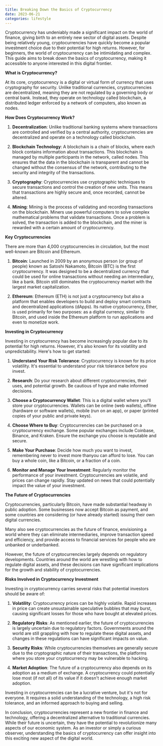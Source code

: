 ```yaml
---
title: Breaking Down the Basics of Cryptocurrency
date: 2023-06-21
categories: lifestyle
---
```



Cryptocurrency has undeniably made a significant impact on the world of finance, giving birth to an entirely new sector of digital assets. Despite being relatively young, cryptocurrencies have quickly become a popular investment choice due to their potential for high returns. However, for beginners, the world of cryptocurrency can be intimidating and complex. This guide aims to break down the basics of cryptocurrency, making it accessible to anyone interested in this digital frontier.

**What is Cryptocurrency?**

At its core, cryptocurrency is a digital or virtual form of currency that uses cryptography for security. Unlike traditional currencies, cryptocurrencies are decentralized, meaning they are not regulated by a governing body or central bank. Instead, they operate on technology called blockchain, a distributed ledger enforced by a network of computers, also known as nodes.

**How Does Cryptocurrency Work?**

1. **Decentralization**: Unlike traditional banking systems where transactions are controlled and verified by a central authority, cryptocurrencies are decentralized and operate on a technology called blockchain.

2. **Blockchain Technology**: A blockchain is a chain of blocks, where each block contains information about transactions. This blockchain is managed by multiple participants in the network, called nodes. This ensures that the data in the blockchain is transparent and cannot be changed without the consensus of the network, contributing to the security and integrity of the transactions.

3. **Cryptography**: Cryptocurrencies use cryptographic techniques to secure transactions and control the creation of new units. This means that transactions are highly secure and, once recorded, cannot be altered.

4. **Mining**: Mining is the process of validating and recording transactions on the blockchain. Miners use powerful computers to solve complex mathematical problems that validate transactions. Once a problem is solved, the transaction is added to the blockchain, and the miner is rewarded with a certain amount of cryptocurrency.

**Key Cryptocurrencies**

There are more than 4,000 cryptocurrencies in circulation, but the most well-known are Bitcoin and Ethereum.

1. **Bitcoin**: Launched in 2009 by an anonymous person (or group of people) known as Satoshi Nakamoto, Bitcoin (BTC) is the first cryptocurrency. It was designed to be a decentralized currency that could be used for online transactions without needing an intermediary, like a bank. Bitcoin still dominates the cryptocurrency market with the largest market capitalization.

2. **Ethereum**: Ethereum (ETH) is not just a cryptocurrency but also a platform that enables developers to build and deploy smart contracts and decentralized applications (dApps). Its native cryptocurrency, Ether, is used primarily for two purposes: as a digital currency, similar to Bitcoin, and used inside the Ethereum platform to run applications and even to monetize work.

**Investing in Cryptocurrency**

Investing in cryptocurrency has become increasingly popular due to its potential for high returns. However, it's also known for its volatility and unpredictability. Here's how to get started:

1. **Understand Your Risk Tolerance**: Cryptocurrency is known for its price volatility. It's essential to understand your risk tolerance before you invest.

2. **Research**: Do your research about different cryptocurrencies, their uses, and potential growth. Be cautious of hype and make informed decisions.

3. **Choose a Cryptocurrency Wallet**: This is a digital wallet where you'll store your cryptocurrencies. Wallets can be online (web wallets), offline (hardware or software wallets), mobile (run on an app), or paper (printed copies of your public and private keys).

4. **Choose Where to Buy**: Cryptocurrencies can be purchased on a cryptocurrency exchange. Some popular exchanges include Coinbase, Binance, and Kraken. Ensure the exchange you choose is reputable and secure.

5. **Make Your Purchase**: Decide how much you want to invest, remembering never to invest more thanyou can afford to lose. You can buy a whole coin, like a Bitcoin, or a fraction of a coin.

6. **Monitor and Manage Your Investment**: Regularly monitor the performance of your investment. Cryptocurrencies are volatile, and prices can change rapidly. Stay updated on news that could potentially impact the value of your investment.

**The Future of Cryptocurrencies**

Cryptocurrencies, particularly Bitcoin, have made substantial headway in public adoption. Some businesses now accept Bitcoin as payment, and some countries are considering (or have already started) issuing their own digital currencies.

Many also see cryptocurrencies as the future of finance, envisioning a world where they can eliminate intermediaries, improve transaction speed and efficiency, and provide access to financial services for people who are unbanked or underbanked.

However, the future of cryptocurrencies largely depends on regulatory developments. Countries around the world are wrestling with how to regulate digital assets, and these decisions can have significant implications for the growth and stability of cryptocurrencies.

**Risks Involved in Cryptocurrency Investment**

Investing in cryptocurrency carries several risks that potential investors should be aware of:

1. **Volatility**: Cryptocurrency prices can be highly volatile. Rapid increases in price can create unsustainable speculative bubbles that may burst, causing significant losses for those who have bought at elevated prices.

2. **Regulatory Risks**: As mentioned earlier, the future of cryptocurrencies is largely uncertain due to regulatory factors. Governments around the world are still grappling with how to regulate these digital assets, and changes in these regulations can have significant impacts on value.

3. **Security Risks**: While cryptocurrencies themselves are generally secure due to the cryptographic nature of their transactions, the platforms where you store your cryptocurrency may be vulnerable to hacking.

4. **Market Adoption**: The future of a cryptocurrency also depends on its adoption as a medium of exchange. A cryptocurrency could potentially lose most (if not all) of its value if it doesn't achieve enough market adoption.

Investing in cryptocurrencies can be a lucrative venture, but it's not for everyone. It requires a solid understanding of the technology, a high risk tolerance, and an informed approach to buying and selling.

In conclusion, cryptocurrencies represent a new frontier in finance and technology, offering a decentralized alternative to traditional currencies. While their future is uncertain, they have the potential to revolutionize many aspects of our economic system. As an investor or simply a curious observer, understanding the basics of cryptocurrency can offer insight into this exciting new aspect of the digital world.